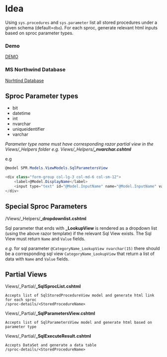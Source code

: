 # Idea

Using `sys.procedures` and `sys.parameter` list all stored procedures under a given schema (default=`dbo`). 
For each sproc, generate relevant html inputs based on sproc parameter types.

### Demo
[DEMO](http://reports.smartpeter.co.uk/sproc-details/CustOrderHist)

### MS Northwind Database
[Norhtind Database](https://github.com/Microsoft/sql-server-samples/tree/master/samples/databases/northwind-pubs)

## Sproc Parameter types

* bit
* datetime
* int
* nvarchar
* uniqueidentifier
* varchar

*Parameter type name must have corresponding razor partial view in the Views/_Helpers folder e.g. Views/_Helpers/**_nvarchar.cshtml***

e.g
```csharp
@model SPR.Models.ViewModels.SqlParametersView

<div class="form-group col-lg-3 col-md-6 col-sm-12">
    <label>@Model.DisplayName</label>
    <input type="text" id="@Model.InputName" name="@Model.InputName" value="@Model.ParameterValue" class="form-control" />
</div>
```

## Special Sproc Parameters
/Views/_Helpers/**_dropdownlist.cshtml**

Sql parameter that ends with **_LookupView** is rendered as a dropdown list (using the above razor template) if the relevant Sql View exists. The Sql View must return 
`Name` and `Value` fields.

*e.g.*
for sql parameter `@CategoryName_LookupView nvarchar(15)` there should be a corresponding sql view `CategoryName_LookupView` that return a list of data with `Name` and `Value` fields.


## Partial Views

Views/_Partial/**_SqlSprocList.cshtml**
```
Accepts list of SqlStoredProcedureView model and generate html link for each sproc
/sproc-details/<StoredProcedureName>
```

Views/_Partial/**_SqlParametersView.cshtml**
```
Accepts list of SqlParametersView model and generate html based on parameter type
```

Views/_Partial/**_SqlExecuteResult.cshtml**
```
Accepts DataSet and generate a data table 
/sproc-details/<StoredProcedureName>
```


